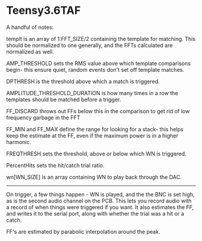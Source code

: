 # Teensy3.6TAF

A handful of notes:

templt is an array of 1:FFT_SIZE/2 containing the template for matching. This should be normalized to one generally, and the FFTs calculated are normalized as well.

AMP_THRESHOLD sets the RMS value above which template comparisons begin- this ensure quiet, random events don't set off template matches.

DPTHRESH is the threshold above which a match is triggered. 

AMPLITUDE_THRESHOLD_DURATION is how many times in a row the templates should be matched before a trigger. 

FF_DISCARD throws out FFs below this in the comparison to get rid of low frequency garbage in the FFT

FF_MIN and FF_MAX define the range for looking for a stack- this helps keep the estimate at the FF, even if the maximum power is in a higher harmonic. 

FREQTHRESH sets the threshold, above or below which WN is triggered. 

PercentHits sets the hit/catch trial ratio. 

wn[WN_SIZE] is an array containing WN to play back through the DAC. 


-----------------------------

On trigger, a few things happen - WN is played, and the the BNC is set high, as is the second audio channel on the PCB. 
This lets you record audio with a record of when things were triggered if you want. 
It also estimates the FF, and writes it to the serial port, along with whether the trial was a hit or a catch. 

FF's are estimated by parabolic interpolation around the peak. 


